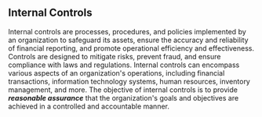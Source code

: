 ## Internal Controls

Internal controls are processes, procedures, and policies implemented by an organization to safeguard its assets, ensure the accuracy and reliability of financial reporting, and promote operational efficiency and effectiveness. Controls are designed to mitigate risks, prevent fraud, and ensure compliance with laws and regulations. Internal controls can encompass various aspects of an organization's operations, including financial transactions, information technology systems, human resources, inventory management, and more. The objective of internal controls is to provide __*reasonable assurance*__ that the organization's goals and objectives are achieved in a controlled and accountable manner.